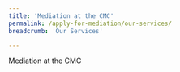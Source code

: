 ```yaml
---
title: 'Mediation at the CMC'
permalink: /apply-for-mediation/our-services/
breadcrumb: 'Our Services'

---
```



Mediation at the CMC
